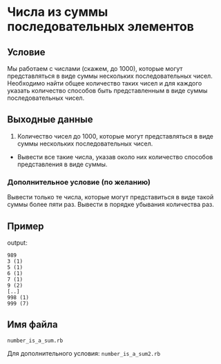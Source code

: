 # Числа из суммы последовательных элементов

## Условие

Мы работаем с числами (скажем, до 1000), которые могут представляться в виде суммы нескольких последовательных чисел. Необходимо найти общее количество таких чисел и для каждого указать количество способов быть представленным в виде суммы последовательных чисел.

## Выходные данные

1. Количество чисел до 1000, которые могут представляться в виде суммы нескольких последовательных чисел.
* Вывести все такие числа, указав около них количество способов представления в виде суммы.

### Дополнительное условие (по желанию)

Вывести только те числа, которые могут представиться в виде такой суммы более пяти раз. Вывести в порядке убывания количества раз.

## Пример

output:

```
989
3 (1)
5 (1)
6 (1)
7 (1)
9 (2)
[..]
998 (1)
999 (7)
```

## Имя файла

`number_is_a_sum.rb`

Для дополнительного условия: `number_is_a_sum2.rb`
